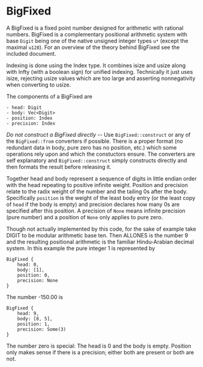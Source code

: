 # BigFixed

A BigFixed is a fixed point number designed for arithmetic with rational numbers. BigFixed is a complementary positional arithmetic system with base `Digit` being one of the native unsigned integer types `u*` (except the maximal `u128`). For an overview of the theory behind BigFixed see the included document.

Indexing is done using the Index type. It combines isize and usize along with Infty (with a boolean sign) for unified indexing. Technically it just uses isize, rejecting usize values which are too large and asserting nonnegativity when converting to usize.

The components of a BigFixed are

```
- head: Digit
- body: Vec<Digit>
- position: Index
- precision: Index
```

*Do not construct a BigFixed directly* -- Use `BigFixed::construct` or any of the `BigFixed::from` converters if possible. There is a proper format (no redundant data in body, pure zero has no position, etc.) which some operations rely upon and which the constuctors ensure. The converters are self explanatory and `BigFixed::construct` simply constructs directly and then formats the result before releasing it.

Together head and body represent a sequence of digits in little endian order with the head repeating to positive infinite weight. Position and precision relate to the radix weight of the number and the tailing 0s after the body. Specifically `position` is the weight of the least body entry (or the least copy of `head` if the body is empty) and precision declares how many 0s are specified after this position. A precision of `None` means infinite precision (pure number) and a position of `None` only applies to pure zero.

Though not actually implemented by this code, for the sake of example take DIGIT to be modular arithmetic base ten. Then ALLONES is the number 9 and the resulting positional arithmetic is the familiar Hindu-Arabian decimal system. In this example the pure integer 1 is represented by

```
BigFixed {
    head: 0,
    body: [1],
    position: 0,
    precision: None
}
```

The number -150.00 is

```
BigFixed {
    head: 9,
    body: [8, 5],
    position: 1,
    precision: Some(3)
}
```

The number zero is special: The head is 0 and the body is empty. Position only makes sense if there is a precision; either both are present or both are not.
